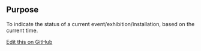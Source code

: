 ## Purpose
To indicate the status of a current event/exhibition/installation, based on the current time.

[Edit this on GitHub](https://github.com/wellcomecollection/wellcomecollection.org/edit/master/common/views/components/StatusIndicator/README.md)
